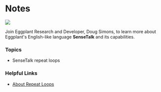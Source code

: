 # Notes

[![](https://img.shields.io/badge/YouTube-12m39s-FF0000?logo=youtube)](https://youtu.be/fpuCGgK_g5c)

Join Eggplant Research and Developer, Doug Simons, to learn more about Eggplant's English-like language **SenseTalk** and its capabilities.

### Topics
- SenseTalk repeat loops

### Helpful Links
- [About Repeat Loops](https://docs.eggplantsoftware.com/studio/stk-repeat-loops/)